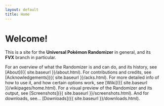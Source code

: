 ```yaml
---
layout: default
title: Home
---
```

# Welcome!

This is a site for the **Universal Pokémon Randomizer** in general, and its **FVX** branch in particular. 

For an overview of what the Randomizer is and can do, and its history, see [About]({{ site.baseurl }}/about.html). For contributions and credits, see [Acknowledgements]({{ site.baseurl }}/acks.html). For more detailed info of how to use it, and how certain options work, see [Wiki]({{ site.baseurl }}/wikipages/home.html). For a visual preview of the Randomizer and its output, see [Screenshots]({{ site.baseurl }}/screenshots.html). And for downloads, see... [Downloads]({{ site.baseurl }}/downloads.html).
